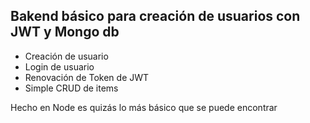 ## Bakend básico para creación de usuarios con JWT y Mongo db

- Creación de usuario 
- Login de usuario
- Renovación de Token de JWT
- Simple CRUD de items


Hecho en Node es quizás lo más básico que se puede encontrar